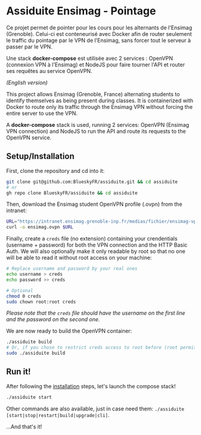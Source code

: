 # Assiduite Ensimag - Pointage

Ce projet permet de pointer pour les cours pour les alternants de l'Ensimag (Grenoble).
Celui-ci est conteneurisé avec Docker afin de router seulement le traffic du pointage par le VPN de l'Ensimag, sans forcer tout le serveur à passer par le VPN.

Une stack **docker-compose** est utilisée avec 2 services : OpenVPN (connexion VPN à l'Ensimag) et NodeJS pour faire tourner l'API et router ses requêtes au service OpenVPN.

*(English version)*

This project allows Ensimag (Grenoble, France) alternating students to identify themselves as being present during classes.
It is containerized with Docker to route only its traffic through the Ensimag VPN without forcing the entire server to use the VPN.

A **docker-compose** stack is used, running 2 services: OpenVPN (Ensimag VPN connection) and NodeJS to run the API and route its requests to the OpenVPN service.

## Setup/Installation

First, clone the repository and cd into it:

```sh
git clone git@github.com:BlueskyFR/assiduite.git && cd assiduite
# or
gh repo clone BlueskyFR/assiduite && cd assiduite
```

Then, download the Ensimag student OpenVPN profile (.ovpn) from the intranet:

```sh
URL="https://intranet.ensimag.grenoble-inp.fr/medias/fichier/ensimag-vpn-etu-udp_1606293994845-ovpn?ID_FICHE=78949&INLINE=FALSE"
curl -o ensimag.ovpn $URL
```

Finally, create a `creds` file (no extension) containing your crendentials (username + password) for both the VPN connection and the HTTP Basic Auth.
We will also optionally make it only readable by root so that no one will be able to read it without root access on your machine:

```sh
# Replace username and password by your real ones
echo username > creds
echo password >> creds

# Optional
chmod 0 creds
sudo chown root:root creds
```

*Please note that the `creds` file should have the username on the first line and the password on the second one.*

We are now ready to build the OpenVPN container:

```sh
./assiduite build
# Or, if you chose to restrict creds access to root before (root permission is only needed for the build):
sudo ./assiduite build
```

## Run it!

After following the [installation](#setupinstallation) steps, let's launch the compose stack!

```sh
./assiduite start
```

Other commands are also available, just in case need them: `./assiduite [start|stop|restart|build|upgrade|cli]`.

...And that's it!